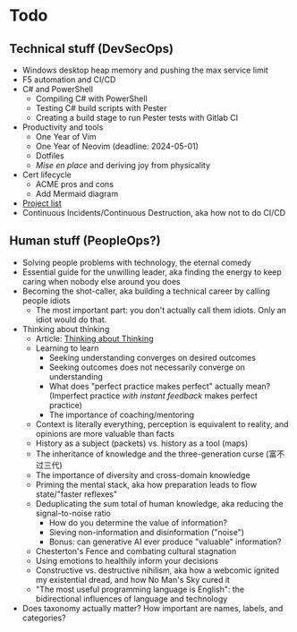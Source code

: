 # Todo

## Technical stuff (DevSecOps)

- Windows desktop heap memory and pushing the max service limit
- F5 automation and CI/CD
- C# and PowerShell
  - Compiling C# with PowerShell
  - Testing C# build scripts with Pester
  - Creating a build stage to run Pester tests with Gitlab CI
- Productivity and tools
  - One Year of Vim
  - One Year of Neovim (deadline: 2024-05-01)
  - Dotfiles
  - *Mise en place* and deriving joy from physicality
- Cert lifecycle
  - ACME pros and cons
  - Add Mermaid diagram
- [Project list](https://github.com/luxetobscura/junk-drawer/blob/main/project-list.md)
- Continuous Incidents/Continuous Destruction, aka how not to do CI/CD

## Human stuff (PeopleOps?)

- Solving people problems with technology, the eternal comedy
- Essential guide for the unwilling leader, aka finding the energy to keep caring when nobody else around you does
- Becoming the shot-caller, aka building a technical career by calling people idiots
  - The most important part: you don't actually call them idiots. Only an idiot would do that.
- Thinking about thinking
  - Article: [Thinking about Thinking](http://datapacrat.com/Opinion/Reciprocality/r0/Day1.html)
  - Learning to learn
    - Seeking understanding converges on desired outcomes
    - Seeking outcomes does not necessarily converge on understanding
    - What does "perfect practice makes perfect" actually mean? (Imperfect practice *with instant feedback* makes perfect practice)
    - The importance of coaching/mentoring
  - Context is literally everything, perception is equivalent to reality, and opinions are more valuable than facts
  - History as a subject (packets) vs. history as a tool (maps)
  - The inheritance of knowledge and the three-generation curse (富不过三代)
  - The importance of diversity and cross-domain knowledge
  - Priming the mental stack, aka how preparation leads to flow state/"faster reflexes"
  - Deduplicating the sum total of human knowledge, aka reducing the signal-to-noise ratio
    - How do you determine the value of information?
    - Sieving non-information and disinformation ("noise")
    - Bonus: can generative AI ever produce "valuable" information?
  - Chesterton's Fence and combating cultural stagnation
  - Using emotions to healthily inform your decisions
  - Constructive vs. destructive nihilism, aka how a webcomic ignited my existential dread, and how No Man's Sky cured it
  - "The most useful programming language is English": the bidirectional influences of language and technology
- Does taxonomy actually matter? How important are names, labels, and categories?
